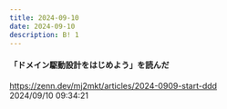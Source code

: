 ```yaml
---
title: 2024-09-10
date: 2024-09-10
description: B! 1
---
```


#### 「ドメイン駆動設計をはじめよう」を読んだ
https://zenn.dev/mj2mkt/articles/2024-0909-start-ddd<br>
2024/09/10 09:34:21<br>



